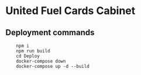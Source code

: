 # United Fuel Cards Cabinet

## Deployment commands

```
    npm i
    npm run build
    cd Deploy
    docker-compose down
    docker-compose up -d --build
```
